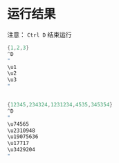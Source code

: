 
# 运行结果

注意： `Ctrl D` 结束运行
```java
{1,2,3}
^D
"
\u1
\u2
\u3
"


{12345,234324,1231234,4535,345354}
^D
"
\u74565
\u2310948
\u19075636
\u17717
\u3429204
"
```
